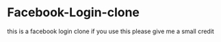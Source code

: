 # Facebook-Login-clone
this is a facebook login clone if you use this please give me a small credit

